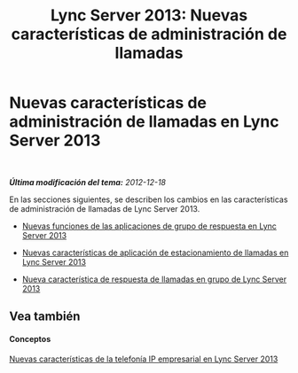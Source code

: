 ﻿---
title: 'Lync Server 2013: Nuevas características de administración de llamadas'
TOCTitle: Nuevas características de administración de llamadas
ms:assetid: 99246e87-daba-4bf0-9e2c-763dffa56b58
ms:mtpsurl: https://technet.microsoft.com/es-es/library/Gg398789(v=OCS.15)
ms:contentKeyID: 48276130
ms.date: 01/07/2017
mtps_version: v=OCS.15
ms.translationtype: HT
---

# Nuevas características de administración de llamadas en Lync Server 2013

 

_**Última modificación del tema:** 2012-12-18_

En las secciones siguientes, se describen los cambios en las características de administración de llamadas de Lync Server 2013.

  - [Nuevas funciones de las aplicaciones de grupo de respuesta en Lync Server 2013](lync-server-2013-new-response-group-application-features.md)

  - [Nuevas características de aplicación de estacionamiento de llamadas en Lync Server 2013](lync-server-2013-new-call-park-application-features.md)

  - [Nueva característica de respuesta de llamadas en grupo de Lync Server 2013](lync-server-2013-new-group-call-pickup-feature.md)

## Vea también

#### Conceptos

[Nuevas características de la telefonía IP empresarial en Lync Server 2013](lync-server-2013-new-enterprise-voice-features.md)

